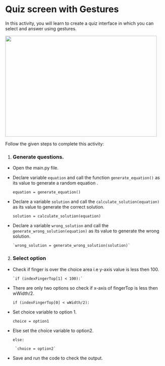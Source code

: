 Quiz screen with Gestures
==========================

In this activity, you will learn to create a quiz interface in which you can select and answer using gestures.

<img src= "https://media.slid.es/uploads/1525749/images/10515976/PCP__1_.gif" width = "480" height = "320">


Follow the given steps to complete this activity:

1. ### Generate questions.

* Open the main.py file.

*  Declare variable `equation` and call the function `generate_equation()` as its value to generate a random equation .
 
    `equation = generate_equation()`

* Declare a variable `solution` and call the `calculate_solution(equation)` as its value to generate the correct solution.
 
     `solution = calculate_solution(equation)`

* Declare a variable `wrong_solution` and call the `generate_wrong_solution(equation)` as its value to generate the wrong solution.
 
      `wrong_solution = generate_wrong_solution(solution)`

2. ### Select option

* Check if finger is over the choice area i.e y-axis value is less then 100.

      `if (indexFingerTop[1] < 100):`
      
 * There are only two options so check if x-axis of fingerTop is less then wWidth/2.
  
      `if (indexFingerTop[0] < wWidth/2):`
      
 * Set choice variable to option 1.
 
    `choice = option1`
    
 * Else set the choice variable to option2.
  
    `else:`
    
        `choice = option2`

* Save and run the code to check the output.






